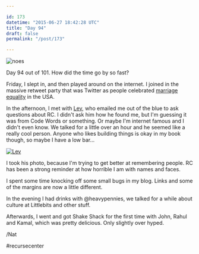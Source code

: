 ```yaml
---

id: 173
datetime: "2015-06-27 18:42:28 UTC"
title: "Day 94"
draft: false
permalink: "/post/173"

---
```


![noes](https://s3.amazonaws.com/f.cl.ly/items/0Y3H3p2n0s3S290G102d/darth-vader-no.jpg)

Day 94 out of 101. How did the time go by so fast?

Friday, I slept in, and then played around on the internet. I joined in the massive retweet party that was Twitter as people celebrated [marriage equality](https://web.archive.org/web/20240527230756/https://www.nytimes.com/2015/06/27/us/supreme-court-same-sex-marriage.html?_r=0) in the USA.

In the afternoon, I met with [Lev](https://web.archive.org/web/20170206075438/http://lev.io:80/about/), who emailed me out of the blue to ask questions about RC. I didn't ask him how he found me, but I'm guessing it was from Code Words or something. Or maybe I'm internet famous and I didn't even know. We talked for a little over an hour and he seemed like a really cool person. Anyone who likes building things is okay in my book though, so maybe I have a low bar...

<a href="https://www.flickr.com/photos/icco/18565457973" title="Lev by Nat Welch, on Flickr"><img src="https://c1.staticflickr.com/1/503/18565457973_1ffaaca38c_z.jpg" alt="Lev"></img></a>

I took his photo, because I'm trying to get better at remembering people. RC has been a strong reminder at how horrible I am with names and faces.

I spent some time knocking off some small bugs in my blog. Links and some of the margins are now a little different.

In the evening I had drinks with @heavypennies, we talked for a while about culture at Littlebits and other stuff.

Afterwards, I went and got Shake Shack for the first time with John, Rahul and Kamal, which was pretty delicious. Only slightly over hyped.

/Nat

#recursecenter

